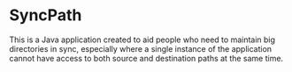 SyncPath
========

This is a Java application created to aid people who need to maintain big directories in sync, especially where a single instance of the application cannot have access to both source and destination paths at the same time.
